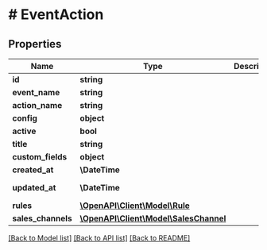 # # EventAction

## Properties

Name | Type | Description | Notes
------------ | ------------- | ------------- | -------------
**id** | **string** |  | [optional]
**event_name** | **string** |  |
**action_name** | **string** |  |
**config** | **object** |  | [optional]
**active** | **bool** |  | [optional]
**title** | **string** |  | [optional]
**custom_fields** | **object** |  | [optional]
**created_at** | **\DateTime** |  | [readonly]
**updated_at** | **\DateTime** |  | [optional] [readonly]
**rules** | [**\OpenAPI\Client\Model\Rule**](Rule.md) |  | [optional]
**sales_channels** | [**\OpenAPI\Client\Model\SalesChannel**](SalesChannel.md) |  | [optional]

[[Back to Model list]](../../README.md#models) [[Back to API list]](../../README.md#endpoints) [[Back to README]](../../README.md)
